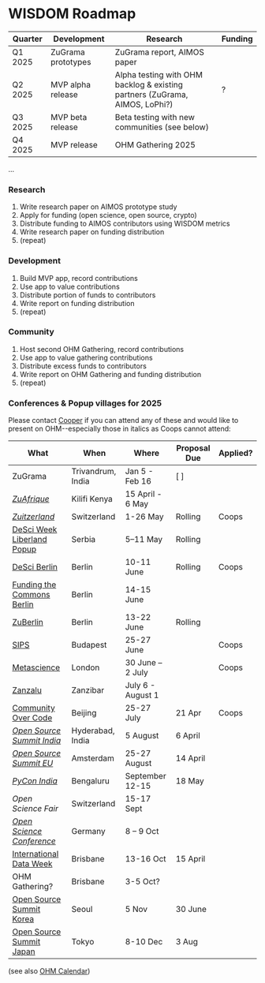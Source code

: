 # WISDOM Roadmap

| Quarter | Development | Research | Funding |
| --- | --- | --- | --- |
| Q1 2025 | ZuGrama prototypes | ZuGrama report, AIMOS paper | 
| Q2 2025 | MVP alpha release | Alpha testing with OHM backlog & existing partners (ZuGrama, AIMOS, LoPhi?) | ? |
| Q3 2025 | MVP beta release | Beta testing with new communities (see below) |
| Q4 2025 | MVP release | OHM Gathering 2025 |
...

### Research
1. Write research paper on AIMOS prototype study
2. Apply for funding (open science, open source, crypto)
3. Distribute funding to AIMOS contributors using WISDOM metrics
4. Write research paper on funding distribution
5. (repeat)

### Development
1. Build MVP app, record contributions
2. Use app to value contributions
3. Distribute portion of funds to contributors
4. Write report on funding distribution
5. (repeat)

### Community
1. Host second OHM Gathering, record contributions
2. Use app to value gathering contributions
3. Distribute excess funds to contributors
4. Write report on OHM Gathering and funding distribution
5. (repeat)

### Conferences & Popup villages for 2025
Please contact [Cooper](mailto:cooper@openheartmind.org) if you can attend any of these and would like to present on OHM--especially those in italics as Coops cannot attend:

| What    | When | Where | Proposal Due | Applied? |
| --- | --- | --- | --- | --- |
| ZuGrama | Trivandrum, India | Jan 5 - Feb 16 | [ ] |
| *[ZuAfrique](https://zuafrique.onrender.com/)* | Kilifi Kenya | 15 April - 6 May |  |
| *[Zuitzerland](https://zuitzerland.ch/)* | Switzerland | 1-26 May | Rolling | Coops |
| [DeSci Week Liberland Popup](https://liberland.org/news/633-liberland-desci-despace-popup-city-a-month-long-exploration-of-innovation-and-freedom) | Serbia | 5–11 May | Rolling | |
| [DeSci Berlin](https://www.desci.berlin/) | Berlin | 10-11 June | Rolling | Coops |
| [Funding the Commons Berlin](https://www.fundingthecommons.io/) | Berlin |  14-15 June |  
| [ZuBerlin](https://zuberlin.city/) | Berlin | 13-22 June | Rolling |
| [SIPS](https://www.improvingpsych.org/SIPS2025/) | Budapest | 25-27 June  |  | Coops |
| [Metascience](https://metascience.info/) | London | 30 June – 2 July | | Coops |
| [Zanzalu](https://lu.ma/1kzrdu3s) | Zanzibar | July 6 - August 1 | 
| [Community Over Code](https://sessionize.com/communityovercode-asia-2025/) | Beijing | 25-27 July | 21 Apr | Coops |
| *[Open Source Summit India](https://events.linuxfoundation.org/open-source-summit-india/)* | Hyderabad, India | 5 August | 6 April | 
| *[Open Source Summit EU](https://events.linuxfoundation.org/open-source-summit-europe/program/cfp/)* | Amsterdam | 25-27 August | 14 April | 
| *[PyCon India](https://in.pycon.org/2025/cfp/)* | Bengaluru | September 12-15 | 18 May | 
| *Open Science Fair* | Switzerland | 15-17 Sept | 
| *[Open Science Conference](https://www.open-science-conference.eu/)* | Germany | 8 – 9 Oct | 
| [International Data Week](https://idw2025.org/) | Brisbane | 13-16 Oct | 15 April | 
| OHM Gathering? | Brisbane | 3-5 Oct? | 
| [Open Source Summit Korea](https://events.linuxfoundation.org/open-source-summit-india/) | Seoul | 5 Nov | 30 June |  
| [Open Source Summit Japan](https://events.linuxfoundation.org/open-source-summit-japan/) | Tokyo | 8-10 Dec | 3 Aug |  

(see also [OHM Calendar](https://calendar.google.com/calendar/u/0?cid=b3BlbmhlYXJ0bWluZC5vcmdAZ21haWwuY29t))
